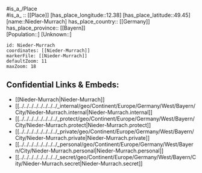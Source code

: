 ﻿---
location: [49.45,12.38] 
mapzoom: [7,12] 
mapmarker: city 
type: City
tags:
- geo/City


SpocWebEntityId: 32900
isDeleted: false
confidential: public

---
#is_a_/Place  
#is_a_ :: [[Place]] 
[has_place_longitude::12.38] 
[has_place_latitude::49.45] 
[name::Nieder-Murrach] 
has_place_country:: [[Germany]]  
has_place_province:: [[Bayern]]  
[Population::] 
[Unknown::] 


```leaflet
id: Nieder-Murrach
coordinates: [[Nieder-Murrach]] 
markerFile: [[Nieder-Murrach]] 
defaultZoom: 11 
maxZoom: 18
```


## Confidential Links & Embeds: 
- [[Nieder-Murrach|Nieder-Murrach]]  
- [[../../../../../../../../_internal/geo/Continent/Europe/Germany/West/Bayern/City/Nieder-Murrach.internal|Nieder-Murrach.internal]] 
- [[../../../../../../../../_protect/geo/Continent/Europe/Germany/West/Bayern/City/Nieder-Murrach.protect|Nieder-Murrach.protect]] 
- [[../../../../../../../../_private/geo/Continent/Europe/Germany/West/Bayern/City/Nieder-Murrach.private|Nieder-Murrach.private]] 
- [[../../../../../../../../_personal/geo/Continent/Europe/Germany/West/Bayern/City/Nieder-Murrach.personal|Nieder-Murrach.personal]] 
- [[../../../../../../../../_secret/geo/Continent/Europe/Germany/West/Bayern/City/Nieder-Murrach.secret|Nieder-Murrach.secret]] 
